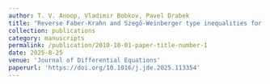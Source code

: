 ```yaml
---
author: T. V. Anoop, Vladimir Bobkov, Pavel Drabek
title: "Reverse Faber-Krahn and Szegő-Weinberger type inequalities for annular domains under Robin-Neumann boundary conditions"
collection: publications
category: manuscripts
permalink: /publication/2010-10-01-paper-title-number-1
date: 2025-8-25
venue: 'Journal of Differential Equations'
paperurl: 'https://doi.org/10.1016/j.jde.2025.113354'
---
```

